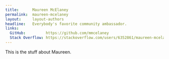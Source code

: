 ```yaml
---
title:      Maureen McElaney
permalink:  maureen-mcelaney
layout:     layout-authors
headline:   Everybody's favorite community ambassador.
links: 
  GitHub:         https://github.com/mmcelaney
  Stack Overflow: https://stackoverflow.com/users/6352861/maureen-mcelaney
---
```


This is the stuff about Maureen.